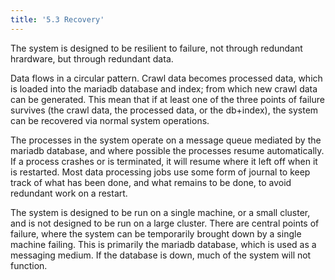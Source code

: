 ```yaml
---
title: '5.3 Recovery'
---
```


The system is designed to be resilient to failure, not through redundant hrardware, but through redundant data.  

Data flows in a circular pattern.  Crawl data becomes processed data, which is loaded into the mariadb database and index; from which new crawl data can be generated.  This mean that if at least one of the three points of failure
survives (the crawl data, the processed data, or the db+index), the system can be recovered via normal system operations.

The processes in the system operate on a message queue mediated by the mariadb database, and where possible the processes resume automatically.  If a process crashes or is terminated, it will resume where it left off when it is restarted.  Most data processing jobs use some form of journal to keep track of what has been done, and what remains to be done, to avoid
redundant work on a restart. 

The system is designed to be run on a single machine, or a small cluster, and is not designed to be run on a large cluster.  There are central points of failure, where the system can be temporarily brought down by a single machine failing.  This is primarily the mariadb database, which is used as a messaging medium.  If the database is down, much of the system will not function.